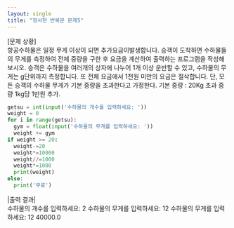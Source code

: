 ```yaml
---
layout: single
title: "정서현 반복문 문제5"
---
```

[문제 상황]  
항공수하물은 일정 무게 이상이 되면 추가요금이발생합니다. 승객이 도착하면 수하물들의 무게를 측정하여 전체 중량을 구한 후 요금을 계산하여 출력하는 프로그램을 작성해 보시오. 승객은 수하물을 여러개의 상자에 나누어 1개 이상 운반할 수 있고, 수하물의 무게는 g단위까지 측정합니다. 또 전체 요금에서 1천원 미만의 요금은 절삭합니다. 단, 모든 승객의 수하물 무게가 기본 중량을 초과한다고 가정한다. 기본 중량 : 20Kg 초과 중량 1kg당 1만원 추가.
~~~python
getsu = int(input('수하물의 개수를 입력하세요: '))
weight = 0
for i in range(getsu):
  gym = float(input('수하물의 무게를 입력하세요: '))
  weight += gym
if weight >= 20:
  weight-=20
  weight*=10000
  weight//=1000
  weight*=1000
  print(weight)
else:
  print('무료')
~~~
|출력 결과|  
수하물의 개수를 입력하세요: 2
수하물의 무게를 입력하세요: 12
수하물의 무게를 입력하세요: 12
40000.0
